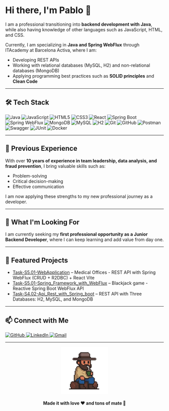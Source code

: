 # Hi there, I'm Pablo 👋

I am a professional transitioning into **backend development with Java**, while also having knowledge of other languages such as JavaScript, HTML, and CSS.  

Currently, I am specializing in **Java and Spring WebFlux** through ITAcademy at Barcelona Activa, where I am:  
- Developing REST APIs  
- Working with relational databases (MySQL, H2) and non-relational databases (MongoDB)  
- Applying programming best practices such as **SOLID principles** and **Clean Code**  

---

## 🛠️ Tech Stack
![Java](https://img.shields.io/badge/Java-ED8B00?style=for-the-badge&logo=openjdk&logoColor=white)
![JavaScript](https://img.shields.io/badge/JavaScript-F7DF1E?style=for-the-badge&logo=javascript&logoColor=black)
![HTML5](https://img.shields.io/badge/HTML5-E34F26?style=for-the-badge&logo=html5&logoColor=white)
![CSS3](https://img.shields.io/badge/CSS3-1572B6?style=for-the-badge&logo=css3&logoColor=white)
![React](https://img.shields.io/badge/React-20232A?style=for-the-badge&logo=react&logoColor=61DAFB)
![Spring Boot](https://img.shields.io/badge/Spring%20Boot-6DB33F?style=for-the-badge&logo=springboot&logoColor=white)
![Spring WebFlux](https://img.shields.io/badge/Spring%20WebFlux-6DB33F?style=for-the-badge&logo=spring&logoColor=white)
![MongoDB](https://img.shields.io/badge/MongoDB-47A248?style=for-the-badge&logo=mongodb&logoColor=white)
![MySQL](https://img.shields.io/badge/MySQL-005C84?style=for-the-badge&logo=mysql&logoColor=white)
![H2](https://img.shields.io/badge/H2-007396?style=for-the-badge&logo=databricks&logoColor=white)
![Git](https://img.shields.io/badge/Git-F05032?style=for-the-badge&logo=git&logoColor=white)
![GitHub](https://img.shields.io/badge/GitHub-181717?style=for-the-badge&logo=github&logoColor=white)
![Postman](https://img.shields.io/badge/Postman-FF6C37?style=for-the-badge&logo=postman&logoColor=white)
![Swagger](https://img.shields.io/badge/Swagger-85EA2D?style=for-the-badge&logo=swagger&logoColor=black)
![JUnit](https://img.shields.io/badge/JUnit-25A162?style=for-the-badge&logo=junit5&logoColor=white)
![Docker](https://img.shields.io/badge/Docker-2496ED?style=for-the-badge&logo=docker&logoColor=white)

---

## 💼 Previous Experience
With over **10 years of experience in team leadership, data analysis, and fraud prevention**, I bring valuable skills such as:  
- Problem-solving  
- Critical decision-making  
- Effective communication  

I am now applying these strengths to my new professional journey as a developer.  

---

## 🚀 What I'm Looking For
I am currently seeking my **first professional opportunity as a Junior Backend Developer**, where I can keep learning and add value from day one.  

---

## 📌 Featured Projects
- [ Task-S5.01-WebApplication](https://github.com/Pablo2203/Task-S5.01-WebApplication) – Medical Offices - REST API with Spring WebFlux (CRUD + R2DBC) + React Vite
- [Task-S5.01-Spring_Framework_with_WebFlux](https://github.com/Pablo2203/Task-S5.01-Spring_Framework_with_WebFlux) – Blackjack game - Reactive Spring Boot WebFlux API 
- [Task-S4.02-Api_Rest_with_Spring_boot](https://github.com/Pablo2203/Task-S4.02-Api_Rest_with_Spring_boot) – REST API with Three Databases: H2, MySQL, and MongoDB 


---

## 📫 Connect with Me  
<p align="left"> <a href="https://github.com/Pablo2203" target="_blank"> <img src="https://img.shields.io/badge/GitHub-181717?style=for-the-badge&logo=github&logoColor=white" alt="GitHub"/> </a> <a href="https://www.linkedin.com/in/pablog%C3%B3mezsanjoaqu%C3%ADn/" target="_blank"> <img src="https://img.shields.io/badge/LinkedIn-0A66C2?style=for-the-badge&logo=linkedin&logoColor=white" alt="LinkedIn"/> </a> <a href="mailto:pablo.federico.gomez@gmail.com"> <img src="https://img.shields.io/badge/Gmail-EA4335?style=for-the-badge&logo=gmail&logoColor=white" alt="Gmail"/> </a> </p>

---

<p align="center">
  <img src="./gaucho_mate_retro_fixed_white.gif" 
       alt="gaucho mate" 
       width="150"/>
  <br><br>
    <b>Made it with love ❤️ and tons of mate 🧉</b>
</p>

